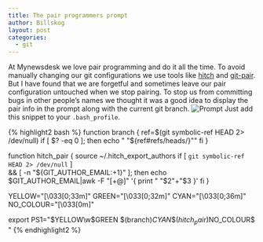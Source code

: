 ```yaml
---
title: The pair programmers prompt
author: Billskog
layout: post
categories:
  - git
---
```

At Mynewsdesk we love pair programming and do it all the time. To avoid manually changing our git configurations we use tools like [hitch][1] and [git-pair][2]. But I have found that we are forgetful and sometimes leave our pair configuration untouched when we stop pairing. To stop us from committing bugs in other people’s names we thought it was a good idea to display the pair info in the prompt along with the current git branch. 
![Prompt](/images/wp/2012/09/Screen-Shot-2012-09-13-at-4.17.27-PM.png "Prompt")
Just add this snippet to your `.bash_profile`.

{% highlight2 bash %}
function branch {
  ref=$(git symbolic-ref HEAD 2> /dev/null)
  if [ $? -eq 0 ]; then
    echo " "${ref#refs/heads/}""
  fi
}

function hitch_pair {
  source ~/.hitch_export_authors
  if [ `git symbolic-ref HEAD 2> /dev/null` ] \
    && [ -n "${GIT_AUTHOR_EMAIL:+1}" ]; then
    echo $GIT_AUTHOR_EMAIL|awk -F "[+@]" '{ print " "$2"+"$3 }'
  fi
}


YELLOW="\[\033[0;33m\]"
GREEN="\[\033[0;32m\]"
CYAN="\[\033[0;36m\]"
NO_COLOUR="\[\033[0m\]"

export PS1="$YELLOW\w$GREEN \$(branch)$CYAN\$(hitch_pair)$NO_COLOUR$ "
{% endhighlight2 %}

 [1]: https://github.com/therubymug/hitch
 [2]: https://github.com/mynewsdesk/git-pair